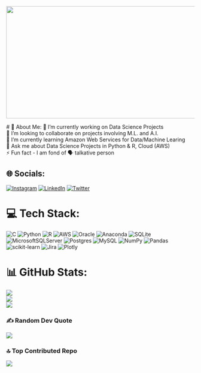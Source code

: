 <img src="https://media.giphy.com/media/aNqEFrYVnsS52/giphy.gif" width="600" height="300"/>

﻿# 💫 About Me:
🔭 I’m currently working on Data Science Projects <br>👯 I’m looking to collaborate on projects involving M.L. and A.I.<br>🌱 I’m currently learning Amazon Web Services for Data/Machine Learing <br>💬 Ask me about Data Science Projects in Python & R, Cloud (AWS)<br>⚡ Fun fact - I am fond of 🗣️ talkative person


## 🌐 Socials:
[![Instagram](https://img.shields.io/badge/Instagram-%23E4405F.svg?logo=Instagram&logoColor=white)](https://instagram.com/prince.kheni) [![LinkedIn](https://img.shields.io/badge/LinkedIn-%230077B5.svg?logo=linkedin&logoColor=white)](https://linkedin.com/in/prince-kheni) [![Twitter](https://img.shields.io/badge/Twitter-%231DA1F2.svg?logo=Twitter&logoColor=white)](https://twitter.com/prince_kheni) 

# 💻 Tech Stack:
![C](https://img.shields.io/badge/c-%2300599C.svg?style=for-the-badge&logo=c&logoColor=white) ![Python](https://img.shields.io/badge/python-3670A0?style=for-the-badge&logo=python&logoColor=ffdd54) ![R](https://img.shields.io/badge/r-%23276DC3.svg?style=for-the-badge&logo=r&logoColor=white) ![AWS](https://img.shields.io/badge/AWS-%23FF9900.svg?style=for-the-badge&logo=amazon-aws&logoColor=white) ![Oracle](https://img.shields.io/badge/Oracle-F80000?style=for-the-badge&logo=oracle&logoColor=white) ![Anaconda](https://img.shields.io/badge/Anaconda-%2344A833.svg?style=for-the-badge&logo=anaconda&logoColor=white) ![SQLite](https://img.shields.io/badge/sqlite-%2307405e.svg?style=for-the-badge&logo=sqlite&logoColor=white) ![MicrosoftSQLServer](https://img.shields.io/badge/Microsoft%20SQL%20Sever-CC2927?style=for-the-badge&logo=microsoft%20sql%20server&logoColor=white) ![Postgres](https://img.shields.io/badge/postgres-%23316192.svg?style=for-the-badge&logo=postgresql&logoColor=white) ![MySQL](https://img.shields.io/badge/mysql-%2300f.svg?style=for-the-badge&logo=mysql&logoColor=white) ![NumPy](https://img.shields.io/badge/numpy-%23013243.svg?style=for-the-badge&logo=numpy&logoColor=white) ![Pandas](https://img.shields.io/badge/pandas-%23150458.svg?style=for-the-badge&logo=pandas&logoColor=white) ![scikit-learn](https://img.shields.io/badge/scikit--learn-%23F7931E.svg?style=for-the-badge&logo=scikit-learn&logoColor=white) ![Jira](https://img.shields.io/badge/jira-%230A0FFF.svg?style=for-the-badge&logo=jira&logoColor=white) ![Plotly](https://img.shields.io/badge/Plotly-%233F4F75.svg?style=for-the-badge&logo=plotly&logoColor=white)
# 📊 GitHub Stats:
![](https://github-readme-stats.vercel.app/api?username=Prince0511&theme=dark&hide_border=false&include_all_commits=true&count_private=true)<br/>
![](https://github-readme-streak-stats.herokuapp.com/?user=Prince0511&theme=dark&hide_border=false)<br/>
![](https://github-readme-stats.vercel.app/api/top-langs/?username=Prince0511&theme=dark&hide_border=false&include_all_commits=true&count_private=true&layout=compact)

### ✍️ Random Dev Quote
![](https://quotes-github-readme.vercel.app/api?type=horizontal&theme=radical)

### 🔝 Top Contributed Repo
![](https://github-contributor-stats.vercel.app/api?username=Prince0511&limit=5&theme=dark&combine_all_yearly_contributions=true)
